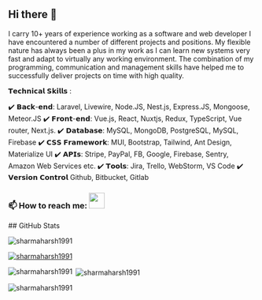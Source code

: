 ## Hi there 👋

I carry 10+ years of experience working as a software and web developer I have encountered a number of different projects and positions. My flexible nature has always been a plus in my work as I can learn new systems very fast and adapt to virtually any working environment. The combination of my programming, communication and management skills have helped me to successfully deliver projects on time with high quality.

𝗧𝗲𝗰𝗵𝗻𝗶𝗰𝗮𝗹 𝗦𝗸𝗶𝗹𝗹𝘀 :

✔️ 𝗕𝗮𝗰𝗸-𝗲𝗻𝗱:
Laravel, Livewire, Node.JS, Nest.js, Express.JS, Mongoose, Meteor.JS
✔️ 𝗙𝗿𝗼𝗻𝘁-𝗲𝗻𝗱:
Vue.js, React, Nuxtjs, Redux, TypeScript, Vue router, Next.js.
✔️ 𝗗𝗮𝘁𝗮𝗯𝗮𝘀𝗲:
MySQL, MongoDB, PostgreSQL, MySQL, Firebase
✔️ 𝗖𝗦𝗦 𝗙𝗿𝗮𝗺𝗲𝘄𝗼𝗿𝗸:
MUI, Bootstrap, Tailwind, Ant Design, Materialize UI
✔️ 𝗔𝗣𝗜𝘀:
Stripe, PayPal, FB, Google, Firebase, Sentry, Amazon Web Services etc.
✔️ 𝗧𝗼𝗼𝗹𝘀:
Jira, Trello, WebStorm, VS Code
✔️ 𝗩𝗲𝗿𝘀𝗶𝗼𝗻 𝗖𝗼𝗻𝘁𝗿𝗼𝗹
Github, Bitbucket, Gitlab

### 📫 How to reach me: [<img height="32" width="32" src="https://cdn.jsdelivr.net/npm/simple-icons@v3/icons/linkedin.svg" />]( https://www.linkedin.com/in/vardhanharsh998/) 

<p align="left"> </p> ## GitHub Stats <p align="left"> <img src="https://komarev.com/ghpvc/?username=sharmaharsh1991&label=Profile%20views&color=0e75b6&style=flat" alt="sharmaharsh1991" /> </p> <p align="left"> 

<a href="https://github.com/ryo-ma/github-profile-trophy"><img src="https://github-profile-trophy.vercel.app/?username=sharmaharsh1991" alt="sharmaharsh1991" /></a> </p> <p><img align="left" src="https://github-readme-stats.vercel.app/api/top-langs?username=sharmaharsh1991&show_icons=true&locale=en&layout=compact" alt="sharmaharsh1991" /></p> <p>&nbsp;<img align="center" src="https://github-readme-stats.vercel.app/api?username=sharmaharsh1991&show_icons=true&locale=en" alt="sharmaharsh1991" /></p> <p><img align="center" src="https://github-readme-streak-stats.herokuapp.com/?user=sharmaharsh1991&" alt="sharmaharsh1991" /></p> 



